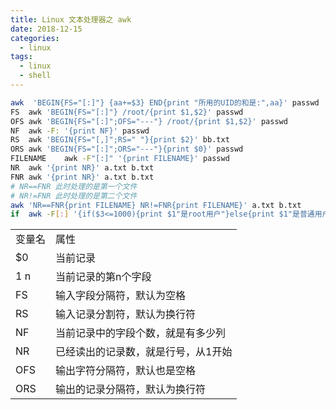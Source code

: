 ```yaml
---
title: Linux 文本处理器之 awk
date: 2018-12-15
categories:
  - linux
tags:
  - linux
  - shell
---
```



```bash
awk  'BEGIN{FS="[:]"} {aa+=$3} END{print "所用的UID的和是:",aa}' passwd
FS	awk 'BEGIN{FS="[:]"} /root/{print $1,$2}' passwd
OFS	awk 'BEGIN{FS="[:]";OFS="---"} /root/{print $1,$2}' passwd
NF	awk -F: '{print NF}' passwd
RS	awk 'BEGIN{FS="[,]";RS=" "}{print $2}' bb.txt
ORS	awk 'BEGIN{FS="[:]";ORS="---"}{print $0}' passwd
FILENAME	awk -F"[:]" '{print FILENAME}' passwd
NR	awk '{print NR}' a.txt b.txt
FNR	awk '{print NR}' a.txt b.txt
# NR==FNR 此时处理的是第一个文件
# NR!=FNR 此时处理的是第二个文件
awk 'NR==FNR{print FILENAME} NR!=FNR{print FILENAME}' a.txt b.txt
if	awk -F[:] '{if($3<=1000){print $1"是root用户"}else{print $1"是普通用户"}}' /etc/passwd	
```


| | |
| - | - |
| 变量名    | 属性 |
| $0        | 当前记录 |
| $1~$n | 当前记录的第n个字段 |
| FS        | 输入字段分隔符，默认为空格 |
| RS        | 输入记录分割符，默认为换行符 |
| NF        | 当前记录中的字段个数，就是有多少列 |
| NR        | 已经读出的记录数，就是行号，从1开始 |
| OFS       | 输出字符分隔符，默认也是空格 |
| ORS       | 输出的记录分隔符，默认为换行符 |
